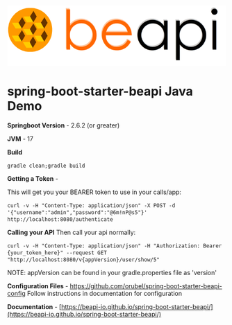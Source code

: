 ![alt text](https://github.com/orubel/logos/blob/master/beapi_logo_large.png)
# spring-boot-starter-beapi Java Demo

**Springboot Version** - 2.6.2 (or greater)

**JVM** - 17 

**Build**
```
gradle clean;gradle build
 ```

**Getting a Token** - 

This will get you your BEARER token to use in your calls/app:
```
curl -v -H "Content-Type: application/json" -X POST -d '{"username":"admin","password":"@6m!nP@s5"}' http://localhost:8080/authenticate
```

**Calling your API**
Then call your api normally:
```
curl -v -H "Content-Type: application/json" -H "Authorization: Bearer {your_token_here}" --request GET "http://localhost:8080/v{appVersion}/user/show/5"
```
NOTE:  appVersion can be found in your gradle.properties file as 'version'

**Configuration Files** - https://github.com/orubel/spring-boot-starter-beapi-config 
Follow instructions in documentation for configuration

**Documentation** - [https://beapi-io.github.io/spring-boot-starter-beapi/](https://beapi-io.github.io/spring-boot-starter-beapi/)

